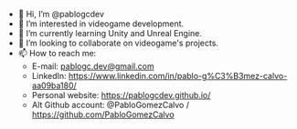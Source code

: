- 👋 Hi, I’m @pablogcdev
- 👀 I’m interested in videogame development.
- 🌱 I’m currently learning Unity and Unreal Engine.
- 💞️ I’m looking to collaborate on videogame's projects.
- 📫 How to reach me:
  + E-mail: pablogc.dev@gmail.com
  + LinkedIn: https://www.linkedin.com/in/pablo-g%C3%B3mez-calvo-aa09ba180/
  + Personal website: https://pablogcdev.github.io/
  + Alt Github account: @PabloGomezCalvo / https://github.com/PabloGomezCalvo

<!---
pablogcdev/pablogcdev is a ✨ special ✨ repository because its `README.md` (this file) appears on your GitHub profile.
You can click the Preview link to take a look at your changes.
--->
